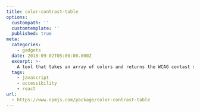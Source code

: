 ```yaml
---
title: color-contrast-table
options:
  custompath: ''
  customtemplate: ''
  published: true
meta:
  categories:
    - gadgets
  date: 2018-09-02T05:00:00.000Z
  excerpt: >-
    A tool that takes an array of colors and returns the WCAG contast scores for all of their possible color combinations.
  tags:
    - javascript
    - accessibility
    - react
url:
  - https://www.npmjs.com/package/color-contrast-table
---
```


<!-- import ColorChart from '../../../components/misc/color-chart'

<ColorChart editable /> -->

<!-- I made a tool in vanilla js and also in react -->